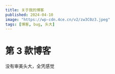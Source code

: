 ```yaml
---
title: 关于我的博客
published: 2024-04-10
image: "https://wp-cdn.4ce.cn/v2/zw3C0z3.jpeg"
tags: [博客, bug, 头大]
---
```


# 第 3 款博客

没有审美头大，全凭感觉
